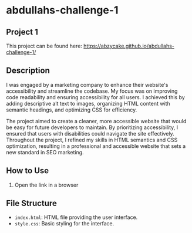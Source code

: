 # abdullahs-challenge-1

## Project 1

This project can be found here: https://abzycake.github.io/abdullahs-challenge-1/

## Description

I was engaged by a marketing company to enhance their website's accessibility and streamline the codebase. My focus was on improving code readability and ensuring accessibility for all users. I achieved this by adding descriptive alt text to images, organizing HTML content with semantic headings, and optimizing CSS for efficiency.

The project aimed to create a cleaner, more accessible website that would be easy for future developers to maintain. By prioritizing accessibility, I ensured that users with disabilities could navigate the site effectively. Throughout the project, I refined my skills in HTML semantics and CSS optimization, resulting in a professional and accessible website that sets a new standard in SEO marketing.

## How to Use

1. Open the link in a browser

## File Structure

- `index.html`: HTML file providing the user interface.
- `style.css`: Basic styling for the interface.
